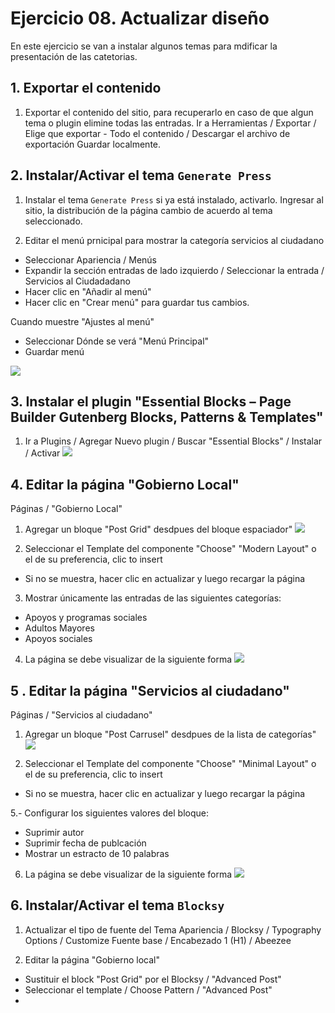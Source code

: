 # Ejercicio 08. Actualizar diseño
En este ejercicio se van a instalar algunos temas para mdificar la presentación de las catetorias.

## 1. Exportar el contenido
1. Exportar el contenido del sitio, para recuperarlo en caso de que algun tema o plugin elimine todas las entradas.
Ir a Herramientas / Exportar  / Elige que exportar - Todo el contenido  / Descargar el archivo de exportación
Guardar localmente.

## 2. Instalar/Activar el tema `Generate Press`
1. Instalar el tema `Generate Press` si ya está instalado, activarlo.
Ingresar al sitio, la distribución de la página cambio de acuerdo al tema seleccionado.

2.  Editar el menú prnicipal para mostrar la categoría servicios al ciudadano
- Seleccionar Apariencia / Menús
- Expandir la sección entradas de lado izquierdo / Seleccionar la entrada / Servicios al Ciudadadano
- Hacer clic en "Añadir al menú" 
- Hacer  clic en "Crear menú" para guardar tus cambios.

Cuando muestre "Ajustes al menú"
-  Seleccionar Dónde se verá "Menú Principal"
-  Guardar menú

![](https://i.imgur.com/2LBq4JC.jpeg)

## 3. Instalar el plugin "Essential Blocks – Page Builder Gutenberg Blocks, Patterns & Templates"
1. Ir a Plugins / Agregar Nuevo plugin / Buscar "Essential Blocks" / Instalar / Activar 
![](https://i.imgur.com/fvvlpzP.png)
## 4.  Editar la página "Gobierno Local"
Páginas /  "Gobierno Local"

1. Agregar un bloque "Post Grid" desdpues del bloque espaciador"
![](https://i.imgur.com/t8NcwVZ.png)

2. Seleccionar el Template del componente "Choose"  "Modern Layout" o el de su preferencia, clic to insert
- Si no se muestra, hacer clic en actualizar y luego recargar la página

3. Mostrar únicamente las entradas de las siguientes categorías:
- Apoyos y programas sociales
- Adultos Mayores
- Apoyos sociales

4. La página se debe visualizar de la siguiente forma
![](https://i.imgur.com/WsBWtYA.jpeg)

## 5 . Editar la página "Servicios al ciudadano"

Páginas /  "Servicios al ciudadano"


1. Agregar un bloque "Post Carrusel" desdpues de la lista de categorías"
![](https://i.imgur.com/AWT73yc.png)

4. Seleccionar el Template del componente "Choose"  "Minimal Layout" o el de su preferencia, clic to insert
- Si no se muestra, hacer clic en actualizar y luego recargar la página

5.- Configurar los siguientes valores del bloque:
- Suprimir autor
- Suprimir fecha de publcación
- Mostrar un estracto de 10 palabras


6. La página se debe visualizar de la siguiente forma
![](https://i.imgur.com/90yMUH0.jpeg)


## 6. Instalar/Activar el tema `Blocksy`
1. Actualizar el tipo de fuente del Tema
Apariencia / Blocksy / Typography Options / Customize
Fuente base / Encabezado 1 (H1) / Abeezee


2. Editar la página "Gobierno local" 
- Sustituir el block "Post Grid" por el Blocksy / "Advanced Post"
- Seleccionar el template / Choose Pattern /  "Advanced Post"
- 
 







<!--stackedit_data:
eyJoaXN0b3J5IjpbMTQ1MDM1NDU5MSwxMzczNzg4Mjc1LDYzNj
M4NDAyMywtMzQ0MDE1ODI3LDExMjY0NTc2MSw4OTk3Mzg1MDUs
LTEwNjcwNjE0MTAsLTE2MzI4OTMwMTRdfQ==
-->